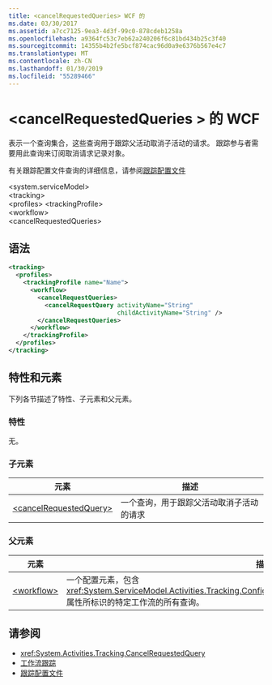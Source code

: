 ```yaml
---
title: <cancelRequestedQueries> WCF 的
ms.date: 03/30/2017
ms.assetid: a7cc7125-9ea3-4d3f-99c0-878cdeb1258a
ms.openlocfilehash: a9364fc53c7eb62a240206f6c81bd434b25c3f40
ms.sourcegitcommit: 14355b4b2fe5bcf874cac96d0a9e6376b567e4c7
ms.translationtype: MT
ms.contentlocale: zh-CN
ms.lasthandoff: 01/30/2019
ms.locfileid: "55289466"
---
```

# <a name="cancelrequestedqueries-of-wcf"></a>\<cancelRequestedQueries > 的 WCF
表示一个查询集合，这些查询用于跟踪父活动取消子活动的请求。 跟踪参与者需要用此查询来订阅取消请求记录对象。  
  
有关跟踪配置文件查询的详细信息，请参阅[跟踪配置文件](../../../../../docs/framework/windows-workflow-foundation/tracking-profiles.md)  
  
\<system.serviceModel>  
\<tracking>  
\<profiles> \<trackingProfile>  
\<workflow>  
\<cancelRequestedQueries>  
  
## <a name="syntax"></a>语法  
  
```xml  
<tracking>
  <profiles>
    <trackingProfile name="Name">
      <workflow>
        <cancelRequestQueries>
          <cancelRequestQuery activityName="String"
                              childActivityName="String" />
        </cancelRequestQueries>
      </workflow>
    </trackingProfile>
  </profiles>
</tracking>
```  
  
## <a name="attributes-and-elements"></a>特性和元素  

下列各节描述了特性、子元素和父元素。  
  
### <a name="attributes"></a>特性

无。
  
### <a name="child-elements"></a>子元素
  
|元素|描述|  
|-------------|-----------------|  
|[\<cancelRequestedQuery>](cancelrequestedquery-of-wcf.md)|一个查询，用于跟踪父活动取消子活动的请求|  
  
### <a name="parent-elements"></a>父元素  
  
|元素|描述|  
|-------------|-----------------|  
|[\<workflow>](../../../../../docs/framework/configure-apps/file-schema/windows-workflow-foundation/workflow.md)|一个配置元素，包含 <xref:System.ServiceModel.Activities.Tracking.Configuration.ProfileWorkflowElement.ActivityDefinitionId> 属性所标识的特定工作流的所有查询。|  
  
## <a name="see-also"></a>请参阅

- <xref:System.Activities.Tracking.CancelRequestedQuery>
- [工作流跟踪](../../../../../docs/framework/windows-workflow-foundation/workflow-tracking-and-tracing.md)
- [跟踪配置文件](../../../../../docs/framework/windows-workflow-foundation/tracking-profiles.md)
